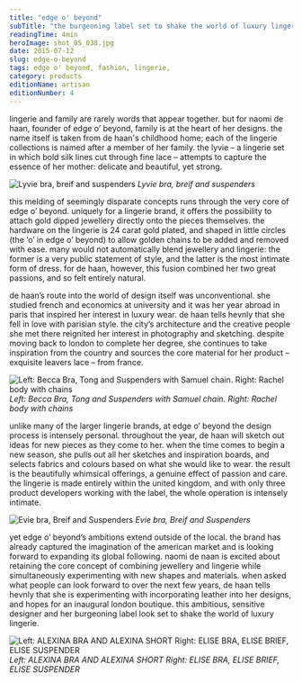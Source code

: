 ```yaml
---
title: "edge o' beyond"
subTitle: "the burgeoning label set to shake the world of luxury lingerie."
readingTime: 4min
heroImage: shot_05_038.jpg
date: 2015-07-12
slug: edge-o-beyond
tags: edge o' beyond, fashion, lingerie,
category: products
editionName: artisan
editionNumber: 4
---
```


lingerie and family are rarely words that appear together. but for naomi de haan, founder of edge o’ beyond, family is at the heart of her designs. the name itself is taken from de haan's childhood home; each of the lingerie collections is named after a member of her family. the lyvie – a lingerie set in which bold silk lines cut through fine lace – attempts to capture the essence of her mother: delicate and beautiful, yet strong.

![Lyvie bra, breif and suspenders](fotor-created-5.jpg)
*Lyvie bra, breif and suspenders*

this melding of seemingly disparate concepts runs through the very core of edge o’ beyond. uniquely for a lingerie brand, it offers the possibility to attach gold dipped jewellery directly onto the pieces themselves. the hardware on the lingerie is 24 carat gold plated, and shaped in little circles (the ‘o’ in edge o’ beyond) to allow golden chains to be added and removed with ease. many would not automatically blend jewellery and lingerie: the former is a very public statement of style, and the latter is the most intimate form of dress. for de haan, however, this fusion combined her two great passions, and so felt entirely natural.

de haan’s route into the world of design itself was unconventional. she studied french and economics at university and it was her year abroad in paris that inspired her interest in luxury wear. de haan tells hevnly that she fell in love with parisian style. the city’s architecture and the creative people she met there reignited her interest in photography and sketching. despite moving back to london to complete her degree, she continues to take inspiration from the country and sources the core material for her product – exquisite leavers lace – from france.

![Left: Becca Bra, Tong and Suspenders with Samuel chain. Right: Rachel body with chains](fotor-created-4.jpg)
*Left: Becca Bra, Tong and Suspenders with Samuel chain. Right: Rachel body with chains*

unlike many of the larger lingerie brands, at edge o’ beyond the design process is intensely personal. throughout the year, de haan will sketch out ideas for new pieces as they come to her. when the time comes to begin a new season, she pulls out all her sketches and inspiration boards, and selects fabrics and colours based on what she would like to wear. the result is the beautifully whimsical offerings, a genuine effect of passion and care. the lingerie is made entirely within the united kingdom, and with only three product developers working with the label, the whole operation is intensely intimate.

![Evie bra, Breif and Suspenders](fotor-created-3.jpg)
*Evie bra, Breif and Suspenders*

yet edge o’ beyond’s ambitions extend outside of the local. the brand has already captured the imagination of the american market and is looking forward to expanding its global following. naomi de naan is excited about retaining the core concept of combining jewellery and lingerie while simultaneously experimenting with new shapes and materials. when asked what people can look forward to over the next few years, de haan tells hevnly that she is experimenting with incorporating leather into her designs, and hopes for an inaugural london boutique. this ambitious, sensitive designer and her burgeoning label look set to shake the world of luxury lingerie.

![Left: ALEXINA BRA AND ALEXINA SHORT  Right: ELISE BRA, ELISE BRIEF, ELISE SUSPENDER](fotor-created-1.jpg)
*Left: ALEXINA BRA AND ALEXINA SHORT  Right: ELISE BRA, ELISE BRIEF, ELISE SUSPENDER*
